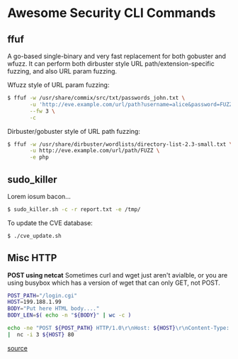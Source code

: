 # Awesome Security CLI Commands


## ffuf

A go-based single-binary and very fast replacement for both gobuster and wfuzz. It can perform both dirbuster style URL path/extension-specific fuzzing, and also URL param fuzzing.

Wfuzz style of URL param fuzzing:
```bash
$ ffuf -w /usr/share/commix/src/txt/passwords_john.txt \
       -u 'http://eve.example.com/url/path?username=alice&password=FUZZ' \
       --fw 3 \
       -c
```

Dirbuster/gobuster style of URL path fuzzing:
```bash
$ ffuf -w /usr/share/dirbuster/wordlists/directory-list-2.3-small.txt \
       -u http://eve.example.com/url/path/FUZZ \
       -e php
```

## sudo_killer

Lorem iosum bacon...

```bash
$ sudo_killer.sh -c -r report.txt -e /tmp/
```

To update the CVE database:
```bash
$ ./cve_update.sh
```

## Misc HTTP

**POST using netcat**
Sometimes curl and wget just aren't avialble, or you are using busybox which has a version of wget that can only GET, not POST.
```bash
POST_PATH="/login.cgi"
HOST=199.188.1.99
BODY="Put here HTML body...."
BODY_LEN=$( echo -n "${BODY}" | wc -c )

echo -ne "POST ${POST_PATH} HTTP/1.0\r\nHost: ${HOST}\r\nContent-Type: application/x-www-form-urlencoded\r\nContent-Length: ${BODY_LEN}\r\n\r\n${BODY}" \
|  nc -i 3 ${HOST} 80
```
[source](https://www.egeek.me/2014/08/17/sending-http-post-request-with-netcat/)